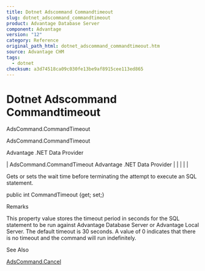 ```yaml
---
title: Dotnet Adscommand Commandtimeout
slug: dotnet_adscommand_commandtimeout
product: Advantage Database Server
component: Advantage
version: "12"
category: Reference
original_path_html: dotnet_adscommand_commandtimeout.htm
source: Advantage CHM
tags:
  - dotnet
checksum: a3d74518ca09c030fe13be9af8915cee113ed865
---
```


# Dotnet Adscommand Commandtimeout

AdsCommand.CommandTimeout

AdsCommand.CommandTimeout

Advantage .NET Data Provider

| AdsCommand.CommandTimeout  Advantage .NET Data Provider |  |  |  |  |

Gets or sets the wait time before terminating the attempt to execute an SQL statement.

public int CommandTimeout {get; set;}

Remarks

This property value stores the timeout period in seconds for the SQL statement to be run against Advantage Database Server or Advantage Local Server. The default timeout is 30 seconds. A value of 0 indicates that there is no timeout and the command will run indefinitely.

See Also

[AdsCommand.Cancel](dotnet_adscommand_cancel.md)
